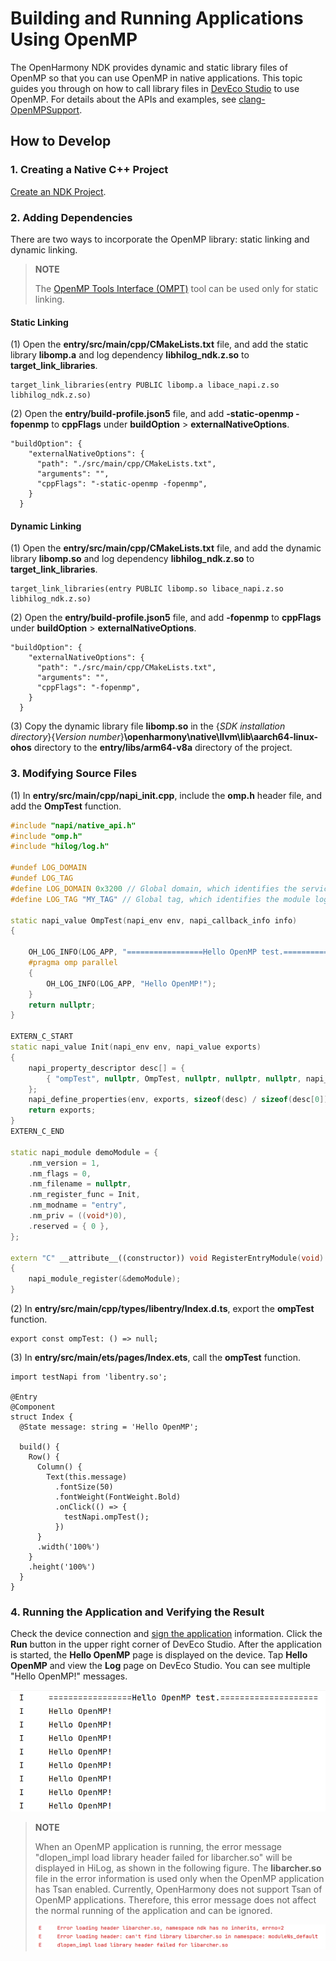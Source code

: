 # Building and Running Applications Using OpenMP

The OpenHarmony NDK provides dynamic and static library files of OpenMP so that you can use OpenMP in native applications. This topic guides you through on how to call library files in [DevEco Studio](https://developer.huawei.com/consumer/cn/deveco-studio/) to use OpenMP. For details about the APIs and examples, see [clang-OpenMPSupport](https://clang.llvm.org/docs/OpenMPSupport.html).

## How to Develop

### 1. Creating a Native C++ Project
[Create an NDK Project](create-with-ndk.md).

### 2. Adding Dependencies

There are two ways to incorporate the OpenMP library: static linking and dynamic linking.

> **NOTE**
> 
> The [OpenMP Tools Interface (OMPT)](https://www.openmp.org/spec-html/5.0/openmpsu15.html#x25-240001.5.1) tool can be used only for static linking.
>

#### Static Linking

(1) Open the **entry/src/main/cpp/CMakeLists.txt** file, and add the static library **libomp.a** and log dependency **libhilog\_ndk.z.so** to **target\_link\_libraries**.

```makelists
target_link_libraries(entry PUBLIC libomp.a libace_napi.z.so libhilog_ndk.z.so)
```

(2) Open the **entry/build-profile.json5** file, and add **-static-openmp -fopenmp** to **cppFlags** under **buildOption** > **externalNativeOptions**.

```
"buildOption": {
    "externalNativeOptions": {
      "path": "./src/main/cpp/CMakeLists.txt",
      "arguments": "",
      "cppFlags": "-static-openmp -fopenmp",
    }
  }
```

#### Dynamic Linking

(1) Open the **entry/src/main/cpp/CMakeLists.txt** file, and add the dynamic library **libomp.so** and log dependency **libhilog\_ndk.z.so** to **target\_link\_libraries**.

```makelists
target_link_libraries(entry PUBLIC libomp.so libace_napi.z.so libhilog_ndk.z.so)
```

(2) Open the **entry/build-profile.json5** file, and add **-fopenmp** to **cppFlags** under **buildOption** > **externalNativeOptions**.

```
"buildOption": {
    "externalNativeOptions": {
      "path": "./src/main/cpp/CMakeLists.txt",
      "arguments": "",
      "cppFlags": "-fopenmp",
    }
  }
```

(3) Copy the dynamic library file **libomp.so** in the {*SDK installation directory*}\{*Version number*}**\openharmony\native\llvm\lib\aarch64-linux-ohos** directory to the **entry/libs/arm64-v8a** directory of the project.

### 3. Modifying Source Files

(1) In **entry/src/main/cpp/napi_init.cpp**, include the **omp.h** header file, and add the **OmpTest** function.

```cpp
#include "napi/native_api.h"
#include "omp.h"
#include "hilog/log.h" 

#undef LOG_DOMAIN 
#undef LOG_TAG 
#define LOG_DOMAIN 0x3200 // Global domain, which identifies the service domain.
#define LOG_TAG "MY_TAG" // Global tag, which identifies the module log tag.

static napi_value OmpTest(napi_env env, napi_callback_info info)
{

    OH_LOG_INFO(LOG_APP, "=================Hello OpenMP test.====================");
    #pragma omp parallel
    {
        OH_LOG_INFO(LOG_APP, "Hello OpenMP!");
    }
    return nullptr;
}

EXTERN_C_START
static napi_value Init(napi_env env, napi_value exports)
{
    napi_property_descriptor desc[] = {
        { "ompTest", nullptr, OmpTest, nullptr, nullptr, nullptr, napi_default, nullptr }
    };
    napi_define_properties(env, exports, sizeof(desc) / sizeof(desc[0]), desc);
    return exports;
}
EXTERN_C_END

static napi_module demoModule = {
    .nm_version = 1,
    .nm_flags = 0,
    .nm_filename = nullptr,
    .nm_register_func = Init,
    .nm_modname = "entry",
    .nm_priv = ((void*)0),
    .reserved = { 0 },
};

extern "C" __attribute__((constructor)) void RegisterEntryModule(void)
{
    napi_module_register(&demoModule);
}

```

(2) In **entry/src/main/cpp/types/libentry/Index.d.ts**, export the **ompTest** function.

```TS
export const ompTest: () => null;
```

(3) In **entry/src/main/ets/pages/Index.ets**, call the **ompTest** function.

```TS
import testNapi from 'libentry.so';

@Entry
@Component
struct Index {
  @State message: string = 'Hello OpenMP';

  build() {
    Row() {
      Column() {
        Text(this.message)
          .fontSize(50)
          .fontWeight(FontWeight.Bold)
          .onClick(() => {
            testNapi.ompTest();
          })
      }
      .width('100%')
    }
    .height('100%')
  }
}
```

### 4. Running the Application and Verifying the Result

Check the device connection and [sign the application](https://developer.huawei.com/consumer/en/doc/harmonyos-guides-V5/ide-signing-V5) information. Click the **Run** button in the upper right corner of DevEco Studio. After the application is started, the **Hello OpenMP** page is displayed on the device. Tap **Hello OpenMP** and view the **Log** page on DevEco Studio. You can see multiple "Hello OpenMP!" messages.  

![image1](./figures/omp-result.png)

> **NOTE**
> 
> When an OpenMP application is running, the error message "dlopen_impl load library header failed for libarcher.so" will be displayed in HiLog, as shown in the following figure. The **libarcher.so** file in the error information is used only when the OpenMP application has Tsan enabled. Currently, OpenHarmony does not support Tsan of OpenMP applications. Therefore, this error message does not affect the normal running of the application and can be ignored.
>
> ![image2](./figures/omp-error.png)
